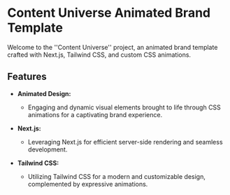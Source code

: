 # Content Universe Animated Brand Template

Welcome to the ''Content Universe'' project, an animated brand template crafted with Next.js, Tailwind CSS, and custom CSS animations.

## Features

- **Animated Design:**
  - Engaging and dynamic visual elements brought to life through CSS animations for a captivating brand experience.

- **Next.js:**
  - Leveraging Next.js for efficient server-side rendering and seamless development.

- **Tailwind CSS:**
  - Utilizing Tailwind CSS for a modern and customizable design, complemented by expressive animations.
